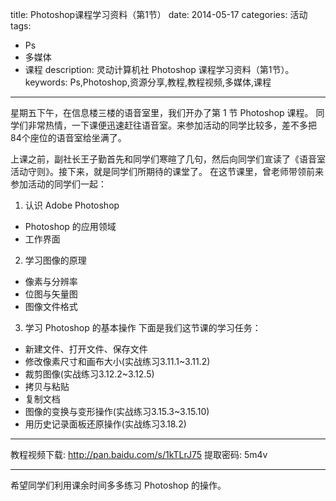 title: Photoshop课程学习资料（第1节）
date: 2014-05-17
categories: 活动
tags:
- Ps
- 多媒体
- 课程
description: 灵动计算机社 Photoshop 课程学习资料（第1节）。
keywords: Ps,Photoshop,资源分享,教程,教程视频,多媒体,课程
---

星期五下午，在信息楼三楼的语音室里，我们开办了第 1 节 Photoshop 课程。
同学们非常热情，一下课便迅速赶往语音室。来参加活动的同学比较多，差不多把84个座位的语音室给坐满了。

上课之前，副社长王子勤首先和同学们寒暄了几句，然后向同学们宣读了《语音室活动守则》。接下来，就是同学们所期待的课堂了。
在这节课里，曾老师带领前来参加活动的同学们一起：

<!-- more -->

1. 认识 Adobe Photoshop
  * Photoshop 的应用领域
  * 工作界面
2. 学习图像的原理
  * 像素与分辨率
  * 位图与矢量图
  * 图像文件格式
3. 学习 Photoshop 的基本操作
  下面是我们这节课的学习任务：
  * 新建文件、打开文件、保存文件
  * 修改像素尺寸和画布大小(实战练习3.11.1~3.11.2)
  * 裁剪图像(实战练习3.12.2~3.12.5)
  * 拷贝与粘贴
  * 复制文档
  * 图像的变换与变形操作(实战练习3.15.3~3.15.10)
  * 用历史记录面板还原操作(实战练习3.18.2)

---

教程视频下载: <http://pan.baidu.com/s/1kTLrJ75>
提取密码: 5m4v

---

希望同学们利用课余时间多多练习 Photoshop 的操作。